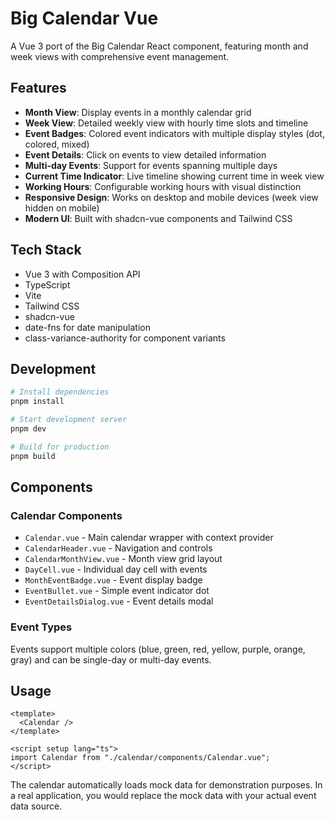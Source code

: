 # Big Calendar Vue

A Vue 3 port of the Big Calendar React component, featuring month and week views with comprehensive event management.

## Features

- **Month View**: Display events in a monthly calendar grid
- **Week View**: Detailed weekly view with hourly time slots and timeline
- **Event Badges**: Colored event indicators with multiple display styles (dot, colored, mixed)
- **Event Details**: Click on events to view detailed information
- **Multi-day Events**: Support for events spanning multiple days
- **Current Time Indicator**: Live timeline showing current time in week view
- **Working Hours**: Configurable working hours with visual distinction
- **Responsive Design**: Works on desktop and mobile devices (week view hidden on mobile)
- **Modern UI**: Built with shadcn-vue components and Tailwind CSS

## Tech Stack

- Vue 3 with Composition API
- TypeScript
- Vite
- Tailwind CSS
- shadcn-vue
- date-fns for date manipulation
- class-variance-authority for component variants

## Development

```bash
# Install dependencies
pnpm install

# Start development server
pnpm dev

# Build for production
pnpm build
```

## Components

### Calendar Components

- `Calendar.vue` - Main calendar wrapper with context provider
- `CalendarHeader.vue` - Navigation and controls
- `CalendarMonthView.vue` - Month view grid layout
- `DayCell.vue` - Individual day cell with events
- `MonthEventBadge.vue` - Event display badge
- `EventBullet.vue` - Simple event indicator dot
- `EventDetailsDialog.vue` - Event details modal

### Event Types

Events support multiple colors (blue, green, red, yellow, purple, orange, gray) and can be single-day or multi-day events.

## Usage

```vue
<template>
  <Calendar />
</template>

<script setup lang="ts">
import Calendar from "./calendar/components/Calendar.vue";
</script>
```

The calendar automatically loads mock data for demonstration purposes. In a real application, you would replace the mock data with your actual event data source.
